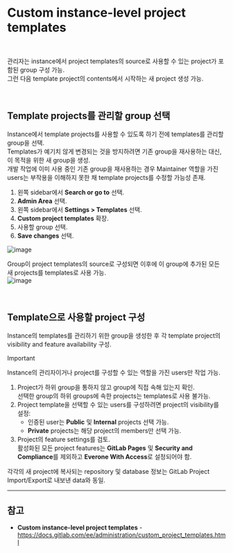 # Custom instance-level project templates

<br>

관리자는 instance에서 project templates의 source로 사용할 수 있는 project가 포함된 group 구성 가능.  
그런 다음 template project의 contents에서 시작하는 새 project 생성 가능.

<br>

## Template projects를 관리할 group 선택
Instance에서 template projects를 사용할 수 있도록 하기 전에 templates를 관리할 group을 선택.  
Templates가 예기치 않게 변경되는 것을 방지하려면 기존 group을 재사용하는 대신, 이 목적을 위한 새 group을 생성.  
개발 작업에 이미 사용 중인 기존 group을 재사용하는 경우 Maintainer 역할을 가진 users는 부작용을 이해하지 못한 채 template projects를 수정할 가능성 존재.

1. 왼쪽 sidebar에서 **Search or go to** 선택.
2. **Admin Area** 선택.
3. 왼쪽 sidebar에서 **Settings > Templates** 선택.
4. **Custom project templates** 확장.
5. 사용할 group 선택.
6. **Save changes** 선택.

![image](https://github.com/bigmtn1113/GitLab-Note/assets/46125158/b713c8c3-c8e9-49e5-9c3d-9305f8e4fbdf)

Group이 project templates의 source로 구성되면 이후에 이 group에 추가된 모든 새 projects를 templates로 사용 가능.  
![image](https://github.com/bigmtn1113/GitLab-Note/assets/46125158/10903b74-608f-459f-b108-36f21f407d9a)

<br>

## Template으로 사용할 project 구성
Instance의 templates를 관리하기 위한 group을 생성한 후 각 template project의 visibility and feature availability 구성.

> [!IMPORTANT]  
> Instance의 관리자이거나 project를 구성할 수 있는 역할을 가진 users만 작업 가능.

1. Project가 하위 group을 통하지 않고 group에 직접 속해 있는지 확인.  
  선택한 group의 하위 groups에 속한 projects는 templates로 사용 불가능.
2. Project template을 선택할 수 있는 users를 구성하려면 project의 visibility를 설정:
   - 인증된 user는 **Public** 및 **Internal** projects 선택 가능.
   - **Private** projects는 해당 project의 members만 선택 가능.
3. Project의 feature settings를 검토.  
  활성화된 모든 project features는 **GitLab Pages** 및 **Security and Compliance**를 제외하고 **Everone With Access**로 설정되어야 함.

각각의 새 project에 복사되는 repository 및 database 정보는 GitLab Project Import/Export로 내보낸 data와 동일.

<hr>

## 참고
- **Custom instance-level project templates** - https://docs.gitlab.com/ee/administration/custom_project_templates.html
